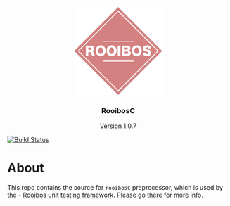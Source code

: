 <p align="center">
  <img src="images/logo.png" alt="Rooibos test framework" width="200" height="200"/>
</p>
<h3 align="center">
RooibosC
</h3>
<p align="center">
  Version 1.0.7
</p>

[![Build Status](https://travis-ci.org/georgejecook/rooibosPreprocessor.svg?branch=master)](https://travis-ci.org/georgejecook/rooibosPreprocessor)

# About

This repo contains the source for `rooibosC` preprocessor, which is used by the  - [Rooibos unit testing framework](https://github.com/georgejecook/rooibos). Please go there for more info.

